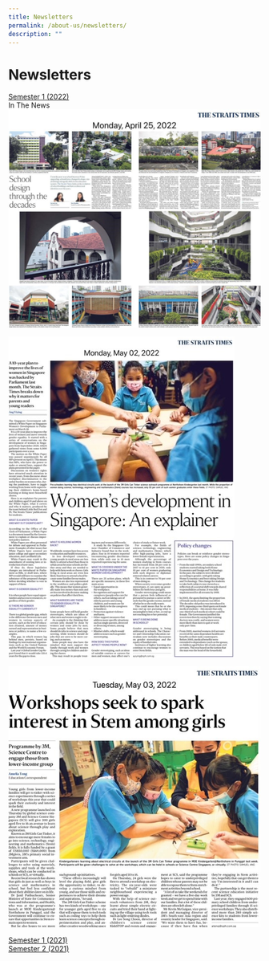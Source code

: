 ```yaml
---
title: Newsletters
permalink: /about-us/newsletters/
description: ""
---
```

# **Newsletters**
 
[Semester 1 (2022)](/files/NorthshorePri_Newsletter_Sem1_2022-C.pdf)  
In The News
![](/images/25%20April%202022%20School%20Design.jpg)

![](/images/2%20May%202022%20Women%20in%20STEM.jpg)

![](/images/3%20May%202022%203M%20STEM%20workshop.jpg)

[Semester 1 (2021)](/files/NorthshorePri_Newsletter_Sem1_2021-C.pdf)  
[Semester 2 (2021)](/files/NorthshorePri_E-Newsletter_Sem2_2021-C.pdf)